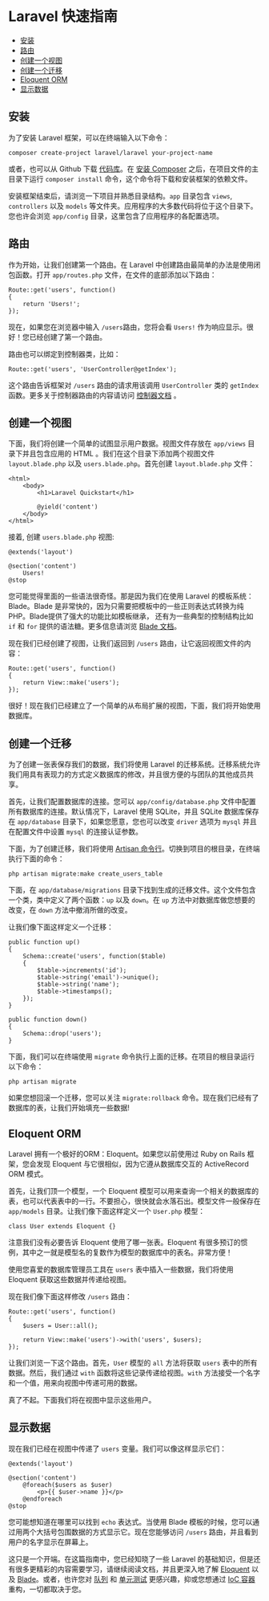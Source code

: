 # Laravel 快速指南

- [安装](#installation)
- [路由](#routing)
- [创建一个视图](#creating-a-view)
- [创建一个迁移](#creating-a-migration)
- [Eloquent ORM](#eloquent-orm)
- [显示数据](#displaying-data)

<a name="installation"></a>
## 安装

为了安装 Laravel 框架，可以在终端输入以下命令：

	composer create-project laravel/laravel your-project-name

或者，也可以从 Github 下载 [代码库](https://github.com/laravel/laravel/archive/master.zip)。在 [安装 Composer](http://getcomposer.org) 之后，在项目文件的主目录下运行 `composer install` 命令，这个命令将下载和安装框架的依赖文件。

安装框架结束后，请浏览一下项目并熟悉目录结构。`app` 目录包含 `views`, `controllers` 以及 `models` 等文件夹。应用程序的大多数代码将位于这个目录下。您也许会浏览 `app/config` 目录，这里包含了应用程序的各配置选项。

<a name="routing"></a>
## 路由

作为开始，让我们创建第一个路由。在 Laravel 中创建路由最简单的办法是使用闭包函数。打开 `app/routes.php` 文件，在文件的底部添加以下路由：

	Route::get('users', function()
	{
		return 'Users!';
	});

现在，如果您在浏览器中输入 `/users`路由，您将会看 `Users!` 作为响应显示。很好！您已经创建了第一个路由。

路由也可以绑定到控制器类，比如：

	Route::get('users', 'UserController@getIndex');

这个路由告诉框架对 `/users` 路由的请求用该调用 `UserController` 类的 `getIndex` 函数。更多关于控制器路由的内容请访问 [控制器文档](/docs/controllers) 。

<a name="creating-a-view"></a>
## 创建一个视图

下面，我们将创建一个简单的试图显示用户数据。视图文件存放在 `app/views` 目录下并且包含应用的 HTML 。我们在这个目录下添加两个视图文件 `layout.blade.php` 以及 `users.blade.php`。首先创建 `layout.blade.php` 文件：

	<html>
		<body>
			<h1>Laravel Quickstart</h1>

			@yield('content')
		</body>
	</html>

接着, 创建 `users.blade.php` 视图:

	@extends('layout')

	@section('content')
		Users!
	@stop

您可能觉得里面的一些语法很奇怪。那是因为我们在使用 Laravel 的模板系统：Blade。Blade 是非常快的，因为只需要把模板中的一些正则表达式转换为纯PHP。Blade提供了强大的功能比如模板继承，
还有为一些典型的控制结构比如 `if` 和 `for` 提供的语法糖。更多信息请浏览 [Blade 文档](/docs/templates)。

现在我们已经创建了视图，让我们返回到 `/users` 路由，让它返回视图文件的内容：

	Route::get('users', function()
	{
		return View::make('users');
	});

很好！现在我们已经建立了一个简单的从布局扩展的视图，下面，我们将开始使用数据库。

<a name="creating-a-migration"></a>
## 创建一个迁移

为了创建一张表保存我们的数据，我们将使用 Laravel 的迁移系统。迁移系统允许我们用具有表现力的方式定义数据库的修改，并且很方便的与团队的其他成员共享。

首先，让我们配置数据库的连接。您可以 `app/config/database.php` 文件中配置所有数据库的连接。默认情况下，Laravel 使用 SQLite，并且 SQLite 数据库保存在 `app/database` 目录下，如果您愿意，您也可以改变 `driver` 选项为 `mysql` 并且在配置文件中设置 `mysql` 的连接认证参数。

下面，为了创建迁移，我们将使用 [Artisan 命令行](/docs/artisan)。切换到项目的根目录，在终端执行下面的命令：

	php artisan migrate:make create_users_table

下面，在 `app/database/migrations` 目录下找到生成的迁移文件。这个文件包含一个类，类中定义了两个函数：`up` 以及 `down`。在 `up` 方法中对数据库做您想要的改变，在 `down` 方法中撤消所做的改变。

让我们像下面这样定义一个迁移：

	public function up()
	{
		Schema::create('users', function($table)
		{
			$table->increments('id');
			$table->string('email')->unique();
			$table->string('name');
			$table->timestamps();
		});
	}

	public function down()
	{
		Schema::drop('users');
	}

下面，我们可以在终端使用 `migrate` 命令执行上面的迁移。在项目的根目录运行以下命令：

	php artisan migrate

如果您想回滚一个迁移，您可以关注 `migrate:rollback` 命令。现在我们已经有了数据库的表，让我们开始填充一些数据!

<a name="eloquent-orm"></a>
## Eloquent ORM

Laravel 拥有一个极好的ORM：Eloquent。如果您以前使用过 Ruby on Rails 框架，您会发现 Eloquent 与它很相似，因为它遵从数据库交互的 ActiveRecord ORM 模式。

首先，让我们顶一个模型，一个 Eloquent 模型可以用来查询一个相关的数据库的表，也可以代表表中的一行。不要担心，很快就会水落石出。模型文件一般保存在 `app/models` 目录。让我们像下面这样定义一个 `User.php` 模型：

	class User extends Eloquent {}

注意我们没有必要告诉 Eloquent 使用了哪一张表。Eloquent 有很多预订的惯例，其中之一就是模型名的复数作为模型的数据库中的表名。非常方便！

使用您喜爱的数据库管理员工具在 `users` 表中插入一些数据，我们将使用 Eloquent 获取这些数据并传递给视图。

现在我们像下面这样修改 `/users` 路由：

	Route::get('users', function()
	{
		$users = User::all();

		return View::make('users')->with('users', $users);
	});

让我们浏览一下这个路由。首先，`User` 模型的 `all` 方法将获取 `users` 表中的所有数据。然后，我们通过 `with` 函数将这些记录传递给视图。`with` 方法接受一个名字和一个值，用来向视图中传递可用的数据。

真了不起。下面我们将在视图中显示这些用户。

<a name="displaying-data"></a>
## 显示数据

现在我们已经在视图中传递了 `users` 变量。我们可以像这样显示它们：

	@extends('layout')

	@section('content')
		@foreach($users as $user)
			<p>{{ $user->name }}</p>
		@endforeach
	@stop

您可能想知道在哪里可以找到 `echo` 表达式。当使用 Blade 模板的时候，您可以通过用两个大括号包围数据的方式显示它。现在您能够访问 `/users` 路由，并且看到用户的名字显示在屏幕上。

这只是一个开端。在这篇指南中，您已经知晓了一些 Laravel 的基础知识，但是还有很多更精彩的内容需要学习，请继续阅读文档，并且更深入地了解 [Eloquent](/docs/eloquent) 以及 [Blade](/docs/templates)。或者，也许您对 [队列](/docs/queues) 和 [单元测试](/docs/testing) 更感兴趣，抑或您想通过 [IoC 容器](/docs/ioc) 重构，一切都取决于您。

